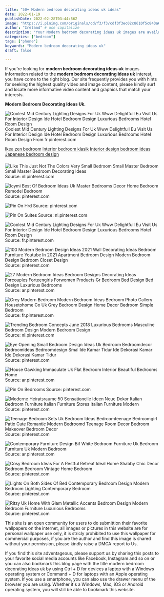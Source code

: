 ```yaml
---
title: "50+ Modern bedroom decorating ideas uk ideas"
date: 2022-01-19
publishDate: 2022-02-28T03:44:56Z
image: "https://i.pinimg.com/originals/cd/f3/f3/cdf3f3ec02c8610f5c843a69e014b844.jpg"
author: "Ireland" # use capitalize
description: "Your Modern bedroom decorating ideas uk images are available in this site. Modern bedroom decorating ideas uk are a topic that is being searched for and liked by netizens today. You can Find and Download the Modern bedroom decorating ideas uk files here. Find and Download all royalty-free vectors."
categories: ["bedroom"]
tags: ["phone"]
keywords: "Modern bedroom decorating ideas uk"
draft: false

---
```


If you're looking for **modern bedroom decorating ideas uk** images information related to the **modern bedroom decorating ideas uk** interest, you have come to the right  blog.  Our site frequently  provides you with  hints  for seeking  the highest  quality video and image  content, please kindly surf and locate more informative video content and graphics  that match your interests.

**Modern Bedroom Decorating Ideas Uk**. 

![Coolest Mid Century Lighting Designs For Uk Www Delightfull Eu Visit Us For Interior Design Ide Hotel Bedroom Design Luxurious Bedrooms Hotel Room Design](https://i.pinimg.com/originals/0f/14/d2/0f14d2540f448d993580e20d1ee60909.jpg "Coolest Mid Century Lighting Designs For Uk Www Delightfull Eu Visit Us For Interior Design Ide Hotel Bedroom Design Luxurious Bedrooms Hotel Room Design")
Coolest Mid Century Lighting Designs For Uk Www Delightfull Eu Visit Us For Interior Design Ide Hotel Bedroom Design Luxurious Bedrooms Hotel Room Design From fr.pinterest.com

[Ikea zen bedroom](/ikea-zen-bedroom/)
[Interior bedroom klasik](/interior-bedroom-klasik/)
[Interior design bedroom ideas](/interior-design-bedroom-ideas/)
[Japanese bedroom design](/japanese-bedroom-design/)



### 

 


![Like This Just Not The Colors Very Small Bedroom Small Master Bedroom Small Master Bedroom Decorating Ideas](https://i.pinimg.com/originals/0b/bf/f0/0bbff00f65472fb9f29dcbedccf2e788.jpg "Like This Just Not The Colors Very Small Bedroom Small Master Bedroom Small Master Bedroom Decorating Ideas")
Source: nl.pinterest.com

 

![Icymi Best Of Bedroom Ideas Uk Master Bedrooms Decor Home Bedroom Remodel Bedroom](https://i.pinimg.com/originals/88/93/3e/88933eed356ec48fa5122e200781c330.jpg "Icymi Best Of Bedroom Ideas Uk Master Bedrooms Decor Home Bedroom Remodel Bedroom")
Source: pinterest.com

 

![Pin On Hrd](https://i.pinimg.com/originals/2b/61/3f/2b613f8666950e8b0d446299a293162b.jpg "Pin On Hrd")
Source: pinterest.com

 

![Pin On Suites](https://i.pinimg.com/736x/e5/b3/a6/e5b3a662f7fa5338c2a78a548de18224.jpg "Pin On Suites")
Source: nl.pinterest.com

 

![Coolest Mid Century Lighting Designs For Uk Www Delightfull Eu Visit Us For Interior Design Ide Hotel Bedroom Design Luxurious Bedrooms Hotel Room Design](https://i.pinimg.com/originals/0f/14/d2/0f14d2540f448d993580e20d1ee60909.jpg "Coolest Mid Century Lighting Designs For Uk Www Delightfull Eu Visit Us For Interior Design Ide Hotel Bedroom Design Luxurious Bedrooms Hotel Room Design")
Source: fr.pinterest.com

 

![100 Modern Bedroom Design Ideas 2021 Wall Decorating Ideas Bedroom Furniture Youtube In 2021 Apartment Bedroom Design Modern Bedroom Design Bedroom Closet Design](https://i.pinimg.com/564x/46/1d/19/461d19f479c05f5dbf4847963c7da30a.jpg "100 Modern Bedroom Design Ideas 2021 Wall Decorating Ideas Bedroom Furniture Youtube In 2021 Apartment Bedroom Design Modern Bedroom Design Bedroom Closet Design")
Source: pinterest.com

 

![27 Modern Bedroom Ideas Bedroom Designs Decorating Ideas Forcouples Forteengirls Forwomen Products Gr Bedroom Bed Design Bed Design Luxurious Bedrooms](https://i.pinimg.com/originals/3a/76/8f/3a768fec11023fd27d449f5e4145db54.jpg "27 Modern Bedroom Ideas Bedroom Designs Decorating Ideas Forcouples Forteengirls Forwomen Products Gr Bedroom Bed Design Bed Design Luxurious Bedrooms")
Source: ar.pinterest.com

 

![Grey Modern Bedroom Modern Bedroom Ideas Bedroom Photo Gallery Housetohome Co Uk Grey Bedroom Design Home Decor Bedroom Simple Bedroom](https://i.pinimg.com/originals/ba/4a/5b/ba4a5b0e2d594884b9de26e8f6875f3f.jpg "Grey Modern Bedroom Modern Bedroom Ideas Bedroom Photo Gallery Housetohome Co Uk Grey Bedroom Design Home Decor Bedroom Simple Bedroom")
Source: fr.pinterest.com

 

![Trending Bedroom Concepts June 2018 Luxurious Bedrooms Masculine Bedroom Design Modern Bedroom Design](https://i.pinimg.com/originals/e4/fb/1c/e4fb1c8b68c5d633811c8fc55bdc7e17.jpg "Trending Bedroom Concepts June 2018 Luxurious Bedrooms Masculine Bedroom Design Modern Bedroom Design")
Source: nl.pinterest.com

 

![Eye Opening Small Bedroom Design Ideas Uk Bedroom Bedroomdecor Bedroomideas Bedroomdesign Smal Ide Kamar Tidur Ide Dekorasi Kamar Ide Dekorasi Kamar Tidur](https://i.pinimg.com/originals/ec/fd/2d/ecfd2d2be8aab791fb4d60d648b4a5fa.jpg "Eye Opening Small Bedroom Design Ideas Uk Bedroom Bedroomdecor Bedroomideas Bedroomdesign Smal Ide Kamar Tidur Ide Dekorasi Kamar Ide Dekorasi Kamar Tidur")
Source: pinterest.com

 

![House Gawking Immaculate Uk Flat Bedroom Interior Beautiful Bedrooms Home](https://i.pinimg.com/originals/19/8d/4f/198d4f0e43b7a68bb77b7341bd49d4ff.jpg "House Gawking Immaculate Uk Flat Bedroom Interior Beautiful Bedrooms Home")
Source: ar.pinterest.com

 

![Pin On Bedrooms](https://i.pinimg.com/originals/f1/04/06/f10406fb4a079b7b5a2dce9fbed2d0e2.jpg "Pin On Bedrooms")
Source: pinterest.com

 

![Moderne Heiratsraume 50 Sensationelle Ideen Neue Dekor Italian Bedroom Furniture Italian Furniture Stores Italian Furniture Modern](https://i.pinimg.com/originals/8e/ff/21/8eff21637d1cea3174ce6a2766b1b7f6.jpg "Moderne Heiratsraume 50 Sensationelle Ideen Neue Dekor Italian Bedroom Furniture Italian Furniture Stores Italian Furniture Modern")
Source: pinterest.com

 

![Teenage Bedroom Sets Uk Bedroom Ideas Bedroomteenage Bedroomgirl Patio Cute Romantic Modern Bedroomd Teenage Room Decor Bedroom Makeover Bedroom Decor](https://i.pinimg.com/originals/e1/13/9d/e1139ddc2b48b8d0cc7f00c336d7a2be.jpg "Teenage Bedroom Sets Uk Bedroom Ideas Bedroomteenage Bedroomgirl Patio Cute Romantic Modern Bedroomd Teenage Room Decor Bedroom Makeover Bedroom Decor")
Source: pinterest.com

 

![Contemporary Furniture Design Bif White Bedroom Furniture Uk Bedroom Furniture Uk Modern Bedroom](https://i.pinimg.com/originals/f6/68/cc/f668ccb9cbe0eb617fa938f7c0fd214c.jpg "Contemporary Furniture Design Bif White Bedroom Furniture Uk Bedroom Furniture Uk Modern Bedroom")
Source: ar.pinterest.com

 

![Cosy Bedroom Ideas For A Restful Retreat Ideal Home Shabby Chic Decor Bedroom Bedroom Vintage Home Bedroom](https://i.pinimg.com/originals/38/71/c1/3871c18b25df3d0a8c7a7d30fe6e290c.jpg "Cosy Bedroom Ideas For A Restful Retreat Ideal Home Shabby Chic Decor Bedroom Bedroom Vintage Home Bedroom")
Source: pinterest.com

 

![Lights On Both Sides Of Bed Contemporary Bedroom Design Modern Bedroom Lighting Contemporary Bedroom](https://i.pinimg.com/originals/51/67/25/516725ee0f22013cf704e6b35e534c72.jpg "Lights On Both Sides Of Bed Contemporary Bedroom Design Modern Bedroom Lighting Contemporary Bedroom")
Source: pinterest.com

 

![Ritzy Uk Home With Glam Metallic Accents Bedroom Design Modern Bedroom Furniture Luxurious Bedrooms](https://i.pinimg.com/originals/cd/f3/f3/cdf3f3ec02c8610f5c843a69e014b844.jpg "Ritzy Uk Home With Glam Metallic Accents Bedroom Design Modern Bedroom Furniture Luxurious Bedrooms")
Source: pinterest.com

 

This site is an open community for users to do submittion their favorite wallpapers on the internet, all images or pictures in this website are for personal wallpaper use only, it is stricly prohibited to use this wallpaper for commercial purposes, if you are the author and find this image is shared without your permission, please kindly raise a DMCA report to Us.

If you find this site adventageous, please support us by sharing this posts to your favorite social media accounts like Facebook, Instagram and so on or you can also bookmark this blog page with the title modern bedroom decorating ideas uk by using Ctrl + D for devices a laptop with a Windows operating system or Command + D for laptops with an Apple operating system. If you use a smartphone, you can also use the drawer menu of the browser you are using. Whether it's a Windows, Mac, iOS or Android operating system, you will still be able to bookmark this website.
